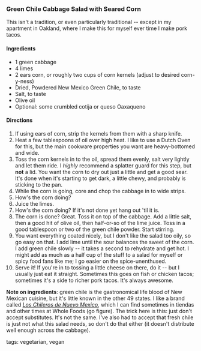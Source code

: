### Green Chile Cabbage Salad with Seared Corn
This isn't a tradition, or even particularly traditional -- except in my apartment in Oakland, where I make this for myself ever time I make pork tacos.

#### Ingredients
* 1 green cabbage
* 4 limes
* 2 ears corn, or roughly two cups of corn kernels (adjust to desired corn-y-ness)
* Dried, Powdered New Mexico Green Chile, to taste
* Salt, to taste
* Olive oil
* Optional: some crumbled cotija or queso Oaxaqueno

#### Directions
1. If using ears of corn, strip the kernels from them with a sharp knife.
2. Heat a few tablespoons of oil over high heat. I like to use a Dutch Oven for this, but the main cookware properties you want are heavy-bottomed and wide.
3. Toss the corn kernels in to the oil, spread them evenly, salt very lightly and let them ride. I _highly_ recommend a splatter guard for this step, but **not** a lid. You want the corn to dry out just a little and get a good sear. It's done when it's starting to get dark, a little chewy, and probably is sticking to the pan.
4. While the corn is going, core and chop the cabbage in to wide strips.
5. How's the corn doing?
6. Juice the limes.
7. How's the corn doing? If it's not done yet hang out 'til it is.
8. The corn is done? Great. Toss it on top of the cabbage. Add a little salt, then a good hit of olive oil, then half-or-so of the lime juice. Toss in a good tablespoon or two of the green chile powder. Start stirring.
9. You want everything coated nicely, but I don't like the salad too oily, so go easy on that. I add lime until the sour balances the sweet of the corn. I add green chile slowly -- it takes a second to rehydrate and get hot. I might add as much as a half cup of the stuff to a salad for myself or spicy food fans like me; I go easier on the spice-unenthused.
10. Serve it! If you're in to tossing a little cheese on there, do it -- but I usually just eat it straight. Sometimes this goes on fish or chicken tacos; sometimes it's a side to richer pork tacos. It's always awesome.

**Note on ingredients**: green chile is the gastronomical life blood of New Mexican cuisine, but it's little known in the other 49 states. I like a brand called [_Los Chileros de Nuevo Mexico_](http://www.loschileros.com/), which I can find sometimes in tiendas and other times at Whole Foods (go figure). The trick here is this: just don't accept substitutes. It's not the same. I've also had to accept that fresh chile is just not what this salad needs, so don't do that either (it doesn't distribute well enough across the cabbage).

tags: vegetarian, vegan
